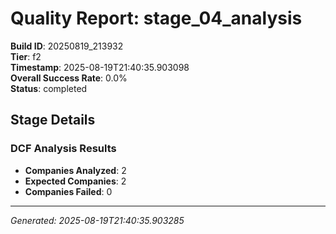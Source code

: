# Quality Report: stage_04_analysis

**Build ID**: 20250819_213932  
**Tier**: f2  
**Timestamp**: 2025-08-19T21:40:35.903098  
**Overall Success Rate**: 0.0%  
**Status**: completed

## Stage Details

### DCF Analysis Results

- **Companies Analyzed**: 2
- **Expected Companies**: 2
- **Companies Failed**: 0

---
*Generated: 2025-08-19T21:40:35.903285*
